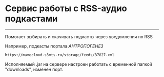 # Сервис работы с RSS-аудио подкастами
____________

Помогает выбирать и скачивать подкасты через уведомления по RSS

Например, подкасты портала _АНТРОПОГЕНЕЗ_
```html
https://mavecloud.s3mts.ru/storage/feeds/37827.xml
```

Исполняемый .jar на сервере настроен работать с временной папкой "downloads",
изменен порт.